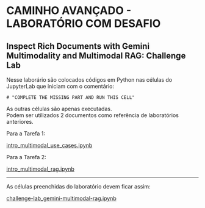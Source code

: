 
CAMINHO AVANÇADO - LABORATÓRIO COM DESAFIO
==========================================
  
Inspect Rich Documents with Gemini Multimodality and Multimodal RAG: Challenge Lab
----------------------------------------------------------------------------------
  
Nesse laborário são colocados códigos em Python nas células do JupyterLab que iniciam com o comentário:

```
# "COMPLETE THE MISSING PART AND RUN THIS CELL"
```
  
As outras células são apenas executadas.  
Podem ser utilizados 2 documentos como referência de laboratórios anteriores.
  
Para a Tarefa 1:
  
[intro_multimodal_use_cases.ipynb](https://github.com/GoogleCloudPlatform/generative-ai/blob/main/gemini/use-cases/intro_multimodal_use_cases.ipynb)
  
Para a Tarefa 2:

[intro_multimodal_rag.ipynb](https://github.com/GoogleCloudPlatform/generative-ai/blob/main/gemini/use-cases/retrieval-augmented-generation/intro_multimodal_rag.ipynb)
  
---
  
As células preenchidas do laboratório devem ficar assim:
  
[challenge-lab_gemini-multimodal-rag.ipynb](https://github.com/f4biopedro/google-cloud-skills-boost/blob/main/challenge-lab_gemini-multimodal-rag.ipynb)
